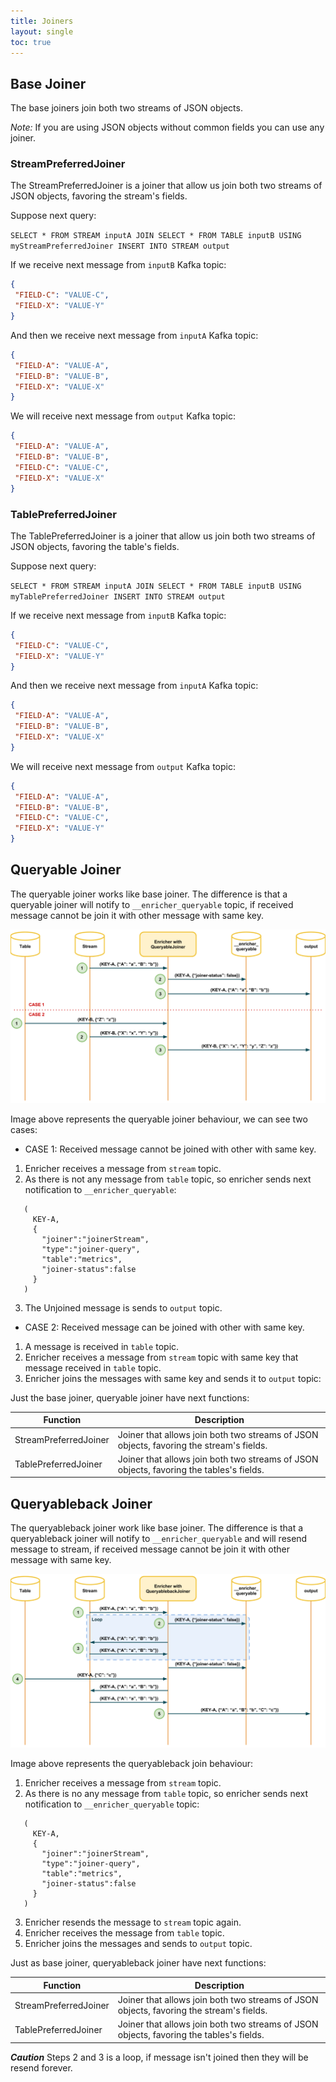 ```yaml
---
title: Joiners
layout: single
toc: true
---
```


## Base Joiner

The base joiners join both two streams of JSON objects.

*Note:* If you are using JSON objects without common fields you can use any joiner.

### StreamPreferredJoiner
The StreamPreferredJoiner is a joiner that allow us join both two streams of JSON objects, favoring the stream's fields.

Suppose next query:

`SELECT * FROM STREAM inputA JOIN SELECT * FROM TABLE inputB USING myStreamPreferredJoiner INSERT INTO STREAM output`

If we receive next message from `inputB` Kafka topic:
```json
{
 "FIELD-C": "VALUE-C",
 "FIELD-X": "VALUE-Y"
}
```

And then we receive next message from `inputA` Kafka topic:
```json
{
 "FIELD-A": "VALUE-A",
 "FIELD-B": "VALUE-B",
 "FIELD-X": "VALUE-X"
}
```
We will receive next message from `output` Kafka topic:
```json
{
 "FIELD-A": "VALUE-A",
 "FIELD-B": "VALUE-B",
 "FIELD-C": "VALUE-C",
 "FIELD-X": "VALUE-X"
}
```
### TablePreferredJoiner
The TablePreferredJoiner is a joiner that allow us join both two streams of JSON objects, favoring the table's fields.

Suppose next query:

`SELECT * FROM STREAM inputA JOIN SELECT * FROM TABLE inputB USING myTablePreferredJoiner INSERT INTO STREAM output`

If we receive next message from `inputB` Kafka topic:
```json
{
 "FIELD-C": "VALUE-C",
 "FIELD-X": "VALUE-Y"
}
```

And then we receive next message from `inputA` Kafka topic:
```json
{
 "FIELD-A": "VALUE-A",
 "FIELD-B": "VALUE-B",
 "FIELD-X": "VALUE-X"
}
```
We will receive next message from `output` Kafka topic:
```json
{
 "FIELD-A": "VALUE-A",
 "FIELD-B": "VALUE-B",
 "FIELD-C": "VALUE-C",
 "FIELD-X": "VALUE-Y"
}
```

## Queryable Joiner

The queryable joiner works like base joiner. The difference is that a queryable joiner will notify to `__enricher_queryable` topic, if received message cannot be join it with other message with same key.

![](../assets/images/queryable_preferred_concept.png?raw=true)

Image above represents the queryable joiner behaviour, we can see two cases:

* CASE 1: Received message cannot be joined with other with same key.

 1. Enricher receives a message from `stream` topic.
 2. As there is not any message from `table` topic, so enricher sends next notification to `__enricher_queryable`:
  ```
     (
       KEY-A,
       {
         "joiner":"joinerStream",
         "type":"joiner-query",
         "table":"metrics",
         "joiner-status":false
       }
     )
  ```
 3. The Unjoined message is sends to `output` topic.

* CASE 2: Received message can be joined with other with same key.

 1. A message is received in `table` topic.
 2. Enricher receives a message from `stream` topic with same key that message received in `table` topic.
 3. Enricher joins the messages with same key and sends it to `output` topic:

Just the base joiner, queryable joiner have next functions:

|Function|Description|
|--------|-----------|
|StreamPreferredJoiner| Joiner that allows join both two streams of JSON objects, favoring the stream's fields.|
|TablePreferredJoiner| Joiner that allows join both two streams of JSON objects, favoring the tables's fields.|

## Queryableback Joiner

The queryableback joiner work like base joiner. The difference is that a queryableback joiner will notify to `__enricher_queryable` and will resend message to stream, if received message cannot be join it with other message with same key.

![](../assets/images/queryableback_preferred_concept.png?raw=true)

Image above represents the queryableback join behaviour:

1. Enricher receives a message from `stream` topic.
2. As there is no any message from `table` topic, so enricher sends next notification to `__enricher_queryable` topic:

  ```
     (
       KEY-A,
       {
         "joiner":"joinerStream",
         "type":"joiner-query",
         "table":"metrics",
         "joiner-status":false
       }
     )
  ```
3. Enricher resends the message to `stream` topic again.
4. Enricher receives the message from `table` topic.
5. Enricher joins the messages and sends to `output` topic.

Just as base joiner, queryableback joiner have next functions:

|Function|Description|
|--------|-----------|
|StreamPreferredJoiner| Joiner that allows join both two streams of JSON objects, favoring the stream's fields.|
|TablePreferredJoiner| Joiner that allows join both two streams of JSON objects, favoring the tables's fields.|

**_Caution_** Steps 2 and 3 is a loop, if message isn't joined then they will be resend forever.
